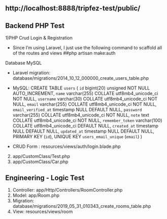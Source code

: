 ## http://localhost:8888/tripfez-test/public/

## Backend PHP Test

1)PHP Crud
Login & Registration
- Since I’m using Laravel, I just use the following command to scaffold all of the routes and views ##php artisan make:auth

Database MySQL
- Laravel migration: database/migrations/2014_10_12_000000_create_users_table.php

- MySQL:
CREATE TABLE `users` (
  `id` bigint(20) unsigned NOT NULL AUTO_INCREMENT,
  `name` varchar(255) COLLATE utf8mb4_unicode_ci NOT NULL,
  `username` varchar(30) COLLATE utf8mb4_unicode_ci NOT NULL,
  `email` varchar(255) COLLATE utf8mb4_unicode_ci NOT NULL,
  `email_verified_at` timestamp NULL DEFAULT NULL,
  `password` varchar(255) COLLATE utf8mb4_unicode_ci NOT NULL,
  `note` text COLLATE utf8mb4_unicode_ci NOT NULL,
  `remember_token` varchar(100) COLLATE utf8mb4_unicode_ci DEFAULT NULL,
  `created_at` timestamp NULL DEFAULT NULL,
  `updated_at` timestamp NULL DEFAULT NULL,
  PRIMARY KEY (`id`),
  UNIQUE KEY `users_email_unique` (`email`)
)

- CRUD Form : resources/views/auth/login.blade.php

2)	app/CustomClass/Test.php
3)	app/CustomClass/Car.php

## Engineering - Logic Test

1)	Controller: app/Http/Controllers/RoomController.php
2)	Model: app/Room.php
3)	Migration: database/migrations/2019_05_31_010343_create_rooms_table.php
4)	View: resources/views/room



